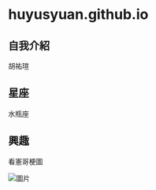 # huyusyuan.github.io

## 自我介紹
胡祐瑄

## 星座
水瓶座

## 興趣
看憲哥梗圖

![圖片](https://truth.bahamut.com.tw/s01/202010/7169a96ef2336a034ecea11b6aa011ba.JPG)

